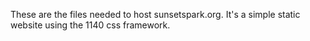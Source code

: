 These are the files needed to host sunsetspark.org.  It's a simple static website using the
1140 css framework.
